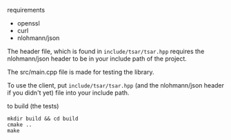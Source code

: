 requirements
- openssl
- curl
- nlohmann/json

The header file, which is found in 
`include/tsar/tsar.hpp`
requires the nlohmann/json header to be in your include path of the project.

The src/main.cpp file is made for testing the library.

To use the client, put `include/tsar/tsar.hpp` (and the nlohmann/json header if you didn't yet) file into your include path.

to build (the tests)
```
mkdir build && cd build
cmake ..
make
```
